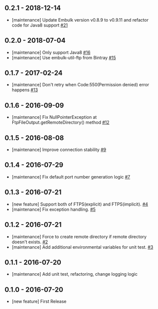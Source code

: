 ## 0.2.1 - 2018-12-14
* [maintenance] Update Embulk version v0.8.9 to v0.9.11 and refactor code for Java8 support [#21](https://github.com/embulk/embulk-output-ftp/pull/21)
## 0.2.0 - 2018-07-04
* [maintenance] Only support Java8 [#16](https://github.com/embulk/embulk-output-ftp/pull/16)
* [maintenance] Use embulk-util-ftp from Bintray [#15](https://github.com/embulk/embulk-output-ftp/pull/15)

## 0.1.7 - 2017-02-24

* [maintenance] Don't retry when Code:550(Permission denied) error happens [#13](https://github.com/embulk/embulk-output-ftp/pull/13)

## 0.1.6 - 2016-09-09

* [maintenance] Fix NullPointerException at FtpFileOutput.getRemoteDirectory() method [#12](https://github.com/embulk/embulk-output-ftp/pull/12)


## 0.1.5 - 2016-08-08

* [maintenance] Improve connection stability [#9](https://github.com/embulk/embulk-output-ftp/pull/9)

## 0.1.4 - 2016-07-29

* [maintenance] Fix default port number generation logic [#7](https://github.com/embulk/embulk-output-ftp/pull/7)

## 0.1.3 - 2016-07-21

* [new feature] Support both of FTPS(explicit) and FTPS(implicit). [#4](https://github.com/sakama/embulk-output-ftp/pull/4)
* [maintenance] Fix exception handling. [#5](https://github.com/sakama/embulk-output-ftp/pull/5)

## 0.1.2 - 2016-07-21

* [maintenance] Force to create remote directory if remote directory doesn't exists. [#2](https://github.com/sakama/embulk-output-ftp/pull/2)
* [maintenance] Add additional environmental variables for unit test. [#3](https://github.com/sakama/embulk-output-ftp/pull/3)

## 0.1.1 - 2016-07-20

* [maintenance] Add unit test, refactoring, change logging logic

## 0.1.0 - 2016-07-20

* [new feature] First Release
